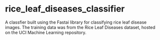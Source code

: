 # rice_leaf_diseases_classifier
A classfier built using the Fastai library for classifying rice leaf disease images. The training data was from the Rice Leaf Diseases dataset, hosted on the UCI Machine Learning repository. 

